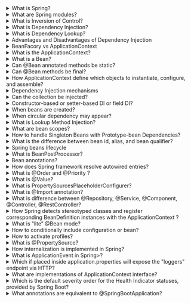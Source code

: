<details>
  <summary>What is Spring?</summary>
Spring is a framework for building Java applications that contains a lot of different modules that can be added or not depending on needs. 
The key feature of the Spring framework is the inversion of control.
</details>

<details>
  <summary>What are Spring modules?</summary>
  
  - Spring Core container
  - Spring AOP
  - Spring Web
  - Spring Test
  - Spring Security, etc.
</details>


<details>
  <summary>What is Inversion of Control?</summary>
  It is the design principle when the dependent part is not responsible for creating and managing its dependencies. 
</details>

<details>
  <summary>What is Dependency Injection?</summary>
  DI is a form of IoC when an IoC container injects dependencies into dependent parts.
</details>

<details>
  <summary>What is Dependency Lookup?</summary>
  It's a form of IoC when the dependent part looks for dependencies.
</details>

<details>
  <summary>Advantages and Disadvantages of Dependency Injection</summary>
  
  Advantages:
  - low coupling
  - reusability of code
  - readability and maintainability
  - easy testing
    
  Disadvantages:
  - increase complexity, especially in small apps
  - runtime errors
</details>

<details>
  <summary>BeanFacory vs ApplicationContext</summary>

  | |BeanFactory|ApplicationContext|
  |-----|-----|----|
  | | simplest container providing DI support| implements BeanFactory and adds more features|
  |bean initialization | lazy | by default eager | 
  | when to use | lightweight apps where memory consumption is critical | all other cases | 
  | event propogation| no | supports |
  | BeanFactoryPostProcessor | no automatic registration | automatic registration |
  | BeanPostProcessor | no automatic registration | automatic registration |
  | message resource handling| no | yes |
  | internationalization| no | yes |
</details>

<details>
  <summary>What is the ApplicationContext?</summary>
  Interface that represents IoC container and is responsible for bean management.
</details>

<details>
  <summary>What is a Bean?</summary>
  Object that is handled by Spring IoC container
</details>

<details>
  <summary>Can @Bean annotated methods be static?</summary>
  Yes, but they won't participate in the bean lifecycle as normal beans. They will be created before bean instantiation and without a proxy mechanism. 
  It can be useful if we would like to create BeanFactoryPostProcessor and BeanPostProcessor beans.
</details>

<details>
  <summary>Can @Bean methods be final?</summary>
  No, it will cause a compilation error.
</details>

<details>
  <summary>How ApplicationContext define which objects to instantiate, configure, and assemble?</summary>
BeanDefinitionReader reads configuration metadata: 1 XML, 2 Java annotations, 3 Java code and creates BeanDefinitions. Based on them beans are 
  instantiated and configured (scope, dependencies, other configuration settings)
</details>

<details>
  <summary>Dependency Injection mechanisms</summary>

  1. Constructor DI
  2. Setter DI
  3. Field DI (reflection)
</details>

<details>
  <summary>Can the collection be injected?</summary>
  Yes, but the qualifier should be specified.
  ```
  @Service
public class CollectionInjection {
    @Autowired
    @Qualifier("map")
    private Map<String, Object> map;
}
  ```
</details>

<details>
  <summary>Constructor-based or setter-based DI or field DI?</summary>
  
  ||constructor-based DI| setter-based DI | field DI |
  |---|---|---|---|
  |when|during instantiation | during initialization | during initialization|
  |no dependency in IoC container| throws NoSuchBeanDefinitionException | dependency can be null | dependency can be null|
  |usecase| for mandatory dependencies | for optional dependencies | for optional dependencies |
  |testing| easy  | easy  | harder |
</details>

<details>
  <summary>When beans are created?</summary>
  Singleton scoped beans are created during the container creation, others - when they are requested.
</details>

<details>
  <summary>When circular dependency may appear?</summary>
  When using a constructor or field injection class A requires class B in the constructor and class B requires class A when the app startup appears
  
  ``The dependencies of some of the beans in the application context form a cycle: ...``
</details>

<details>
  <summary>What is Lookup Method Injection?</summary>
  It is a feature in the Spring Framework that allows a bean to override the lookup method to get a new instance of a dependency whenever the method is called. This is particularly useful in scenarios where you want to obtain a new instance of a prototype-scoped bean within a singleton-scoped bean.

  ```
@Component
@Scope("prototype")
public class MyPrototypeBean {
    // Prototype bean implementation
}


import org.springframework.beans.factory.annotation.Lookup;
import org.springframework.stereotype.Component;

@Component
public class MySingletonBean {

    // This method will be overridden by Spring to provide a new instance of MyPrototypeBean
    @Lookup
    public MyPrototypeBean getPrototypeBean() {
        return null; // The actual implementation is generated by Spring at runtime
    }

    public void doSomething() {
        // Obtain a new instance of MyPrototypeBean through the lookup method
        MyPrototypeBean prototypeBean = getPrototypeBean();
        
        // Use the prototype bean
        // ...
    }
}
```
</details>

<details>
  <summary>What are bean scopes?</summary>

  - singleton - is created when the application context is created
  - prototype - one instance every time a request for that specific bean is made
  - session - one instance per one HTTP request
  - request - one instance per one HTTP session
  - application - one instance per one lifecycle of ServletContext 
  - websocket - one instance per one lifecycle of WebSocket
+ you can configure your own scope, or register SimpleThreadScope(it exists but is not registered)
</details>

<details>
  <summary>How to handle Singleton Beans with Prototype-bean Dependencies?</summary>
  Lookup method injection
</details>

<details>
  <summary>What is the difference between bean id, alias, and bean qualifier?</summary>
The ID is a unique identifier - it can be only one. There can be a lot of aliases as well as qualifiers.
  
  ```
  @Component
public class Singer { } //id=singer, aliases=

@Component("johnMayer")
public class Singer { } //id=johnMayer, aliases=

@Configuration
public class Config {

	@Bean(name={"john", "johnny"}) //id=singer, aliases=["john", "johnny"]
  public Singer singer(){
	  return new Singer();
	}

	@Bean //id=johnMayer
  public Singer johnMayer(){
	  return new Singer();
	}
}
  ```
If we have more than one bean that qualifies for spring injection, then we use `@Qualifer` to specify which needs to be used for injection.

There **is** a difference: `@Bean("simpleCar")` (or `@Component("car")`) gives your bean with the name "car" in the Spring Context, whereas `@Qualifier("car")` only adds information **without changing the name of the bean**.

```
@Configuration
public class Config {
    @Bean("car")
    public Vehicle car(){ return ...}
}

@Component("car")
public class MuscleCar implement Vehicle {...}

@Component
@Qualifier("car")
public class ElectroCar implement Vehicle {...}


public class DriveService {

    private final Vehicle vehicle;

    @Autowired
    public Driver(@Qualifier("car") Vehicle vehicle) {
      this.vehicle = vehicle;
    }
}


@Component
@Qualifier("beanQualifier")
class BeanTwo implements TypeOne { }

@Component
@Qualifier("beanQualifier")
class BeanThree implements TypeOne { }

@Autowired
@Qualifier("beanQualifier")
Map<String, TypeOne> typeOneMap;
// The map will only contain the 2 beans with the qualifier "beanQualifier".
// {beanThree=BeanThree@9f674ac, beanTwo=BeanTwo@1da4b3f9}
```
</details>

<details>
	<summary>Spring beans lifecycle</summary>

 **Bean instantiation and DI**

1. BeanDefinitionReader parses configuration (xml, java, @) and creates BeanDefinitions

2. BeanFactoryPostProcessor modificates BeanDefinitions (property resolution, custom annotation processing)

2. BeanFactory instantiates Beans based on BeanDefinitions by invoking constructors (constructor-based DI)

3. Inject bean dependencies by calling setters and field injection (reflection)

**BeanPostProcessor adjusts beans - postProcessBeforeInitialization() - 1st round**

**Bean initialization**

1. Check for Spring Awareness

- If bean **implements BeanNameAware** - call **setBeanName()**
- If bean implements **BeanClassLoaderAware** - call **setBeanClassLoader()**
- If bean implements **ApplicationContextAware** - call **setApplicationContext()**

2. Bean Creation Lifecycle Callback

- If **@PostConstruct (JSR-250)** is present - call method annotated with it
- If bean type **implements InitialazingBean** - call method **afterPropertiesSet()**
- If bean definition contains **init-method** or **@Bean(initMethod=””)** - call the init method

**BeanPostProcessor - postProcessAfterInitialization() - 2d round** (for proxies)

**Bean Destruction Lifecycle callback**

- If **@PreDestroy (JSR-250)** is present - call method annotated with it
- If bean type **implements DisposableBean** - call method **destroy()**
- If bean definition contains **destroy-method** or **@Bean(destroyMethod=””)** - call the destroy method
</details>

<details>
	<summary>What is BeanPostProcessor?</summary>
It is an interface with two default methods (that we may overrite): postProcessBeforeInitialization and postProcessAfterInitialization. We can configure several custom postProcessors and set the order.	
</details>

<details>
	<summary>Bean annotations?</summary>
	
- @Component
- @Service
- @Controller
- @Repository
- @Bean
- @RestController
</details>

<details>
	<summary>How does Spring framework resolve autowired entries?</summary>
	By default, Spring resolves autowired entries by type.
	
*If more than one bean of the same type is available in the container, the framework will throw NoUniqueBeanDefinitionException,* indicating that more than one bean is available for autowiring.
</details>

<details>
	<summary>What is @Order and @Priority ?</summary>
Used to define the order of a bean when it is part of an ordered collection or when it needs to be ordered relative to other beans. It can be applied to classes or methods

It is the same, but @Priority is JSR 250 and @Order is spring
</details>

<details>
	<summary>What is @Value?</summary>
Spring annotation that is used to inject externalized properties.
</details>

<details>
	<summary>What is PropertySourcesPlaceholderConfigurer?</summary>
Bean to configure application.properties. It should be static.
</details>

<details>
	<summary>What is @Import annotation?</summary>
	Spring annotation is used to import one or more configuration classes into another configuration class.
</details>

<details>
	<summary>What is difference between @Repository, @Service, @Component, @Controller, @RestController? </summary>
	
- @Repository - @Component + is a repository (DDD) + Platform exceptions can be translated into DataAcessExceptions if using PersistenceExceptionTranslationPostProcessor
- @Service - @Component with no specific logic added
- @Controller - @Component + presentation layer + request mapping (dispatcher scans the annotated classes  and detects methods annotated)
- @RestController - @Component + @Controller + @ResponseBody + can return JSON
- @Component - Component scan scans only beans annotated with a component annotation.
</details>

<details>
	<summary>How Spring detects stereotyped classes and register corresponding BeanDefinition instances with the ApplicationContext ?</summary>
	@ComponentScan annotation points to the packages that should be scanned.
</details>

<details>
	<summary>What is “lite” @Bean mode? </summary>
When @Bean annotated method is placed out of the configuration class it is called lite mode bean. It means it won't be proxied and will be treated just like the ordinary factory method. But it is managed by Spring container and can be injected.
</details>

<details>
	<summary>How to conditionally include configuration or bean?</summary>

1. We can use @Profile - it can be declared on class or method.
2. @Conditional - example: @Conditional("prod & cloud & !test"), @Conditional({"prod", "dev"}), @Conditional("(prod & cloud) | test") - if there is AND + OR always should be ().
</details>

<details>
	<summary>How to activate profiles?</summary>
	
1. spring.profiles.active=... in application.properties
2. @ActiveProfiles(...) in tests
3. context.getEnvironment().setActiveProfiles("dev")
</details>

<details>
	<summary>What is @PropertySource?</summary>
Annotation that allows the addition of property source to the environment. To be used in configuration classes: @PropertySource("classpath:/com/myco/app.properties")
</details>

<details>
	<summary>How internalization is implemented in Spring?</summary>
	Spring provides i18 - **`MessageSource`**
messages.properties
</details>

<details>
	<summary>What is ApplicationEvent in Spring>?</summary>
	Event handling in the ApplicationContext is provided through the ApplicationEvent class and the ApplicationListener interface. If a bean that implements the ApplicationListener interface is deployed into the context, every time an ApplicationEvent gets published to the ApplicationContext, that bean is notified.
</details>

<details>
	<summary>Which if placed inside application.properties will expose the "loggers" endpoint via HTTP?</summary>
	management.endpoints.web.exposure.loggers.include=true
</details>

<details>
	<summary>What are implementations of ApplicationContext interface?</summary>
	
1. Standalone: AnnotationConfigApplicationContext, ClassPathXmlApplicationContext, FileSystemXmlApplicationContext
2. Web Applications: GenericWebApplicationContext, XmlWebApplicationContext, AnnotationConfigWebApplicationContext
	
</details>

<details>
	<summary>Which is the default severity order for the Health Indicator statuses, provided by Spring Boot?</summary>
	DOWN, OUT_OF_SERVICE, UP, UNKNOWN
</details>

<details>
	<summary>What annotations are equivalent to @SpringBootApplication?</summary>

 - @SpringBootConfiguration
 - @EnableAutoConfiguration
 - @ComponentScan
</details>
